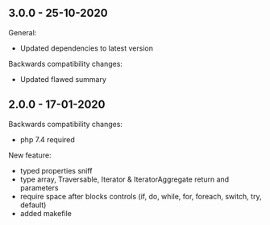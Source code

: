 ## 3.0.0 - 25-10-2020

General:
 - Updated dependencies to latest version

Backwards compatibility changes:
 - Updated flawed summary

## 2.0.0 - 17-01-2020

Backwards compatibility changes:
 - php 7.4 required

New feature:
 - typed properties sniff
 - type array, Traversable, Iterator & IteratorAggregate return and parameters
 - require space after blocks controls (if, do, while, for, foreach, switch, try, default)
 - added makefile

